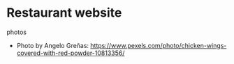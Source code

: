 # Restaurant website

photos

- Photo by Angelo Greñas: https://www.pexels.com/photo/chicken-wings-covered-with-red-powder-10813356/
